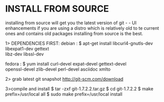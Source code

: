 # INSTALL FROM SOURCE
installing from source will get you the latest version of git - - UI enhancements
if you are using a distro which is relatively old to te current ones and contains old packages 
installing from source is the best.

1> DEPENDENCIES FIRST:
debian :
$ apt-get install libcurl4-gnutls-dev libexpat1-dev gettext \
libz-dev libssl-dev


fedora :
$ yum install curl-devel expat-devel gettext-devel \
openssl-devel zlib-devel perl-devel asciidoc xmlto

2> grab latest git snapshot
http://git-scm.com/download

3>compile and install
$ tar -zxf git-1.7.2.2.tar.gz
$ cd git-1.7.2.2
$ make prefix=/usr/local all
$ sudo make prefix=/usr/local install
